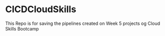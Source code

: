 # CICDCloudSkills
This Repo is for saving the pipelines created on Week 5 projects og Cloud Skills Bootcamp
